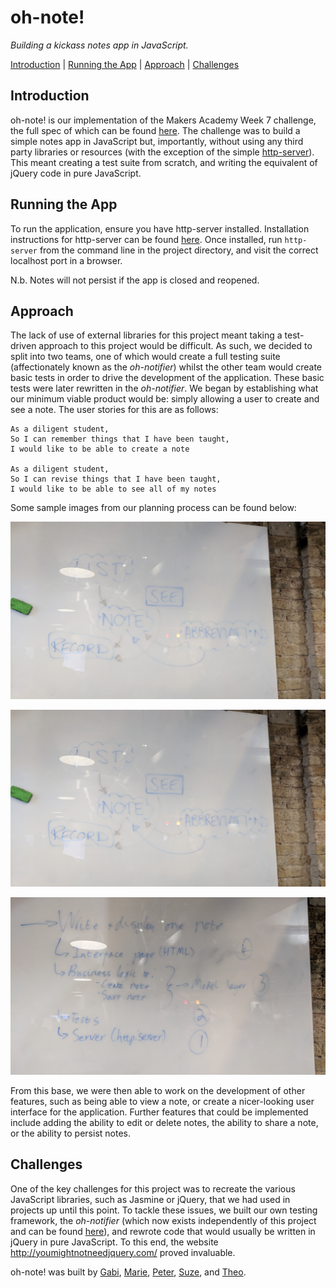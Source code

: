 # oh-note!
*Building a kickass notes app in JavaScript.*

[Introduction](#introduction) | [Running the App](#running-the-app) | [Approach](#approach) | [Challenges](#challenges)


## Introduction

oh-note! is our implementation of the Makers Academy Week 7 challenge, the full spec of which can be found [here](https://github.com/makersacademy/course/blob/master/further_javascript/project_track.md). The challenge was to build a simple notes app in JavaScript but, importantly, without using any third party libraries or resources (with the exception of the simple [http-server](https://www.npmjs.com/package/http-server)). This meant creating a test suite from scratch, and writing the equivalent of jQuery code in pure JavaScript.


## Running the App

To run the application, ensure you have http-server installed. Installation instructions for http-server can be found [here](https://www.npmjs.com/package/http-server). Once installed, run `http-server` from the command line in the project directory, and visit the correct localhost port in a browser.

N.b. Notes will not persist if the app is closed and reopened.


## Approach

The lack of use of external libraries for this project meant taking a test-driven approach to this project would be difficult. As such, we decided to split into two teams, one of which would create a full testing suite (affectionately known as the *oh-notifier*) whilst the other team would create basic tests in order to drive the development of the application. These basic tests were later rewritten in the *oh-notifier*. We began by establishing what our minimum viable product would be: simply allowing a user to create and see a note. The user stories for this are as follows:

```
As a diligent student,    
So I can remember things that I have been taught,
I would like to be able to create a note

As a diligent student,
So I can revise things that I have been taught,
I would like to be able to see all of my notes
```

Some sample images from our planning process can be found below:

![MVP](readmeImages/IMG_20171204_144748.jpg)

![Sample interface](readmeImages/IMG_20171204_144748.jpg)

![MVP components](readmeImages/IMG_20171204_155643.jpg)

From this base, we were then able to work on the development of other features, such as being able to view a note, or create a nicer-looking user interface for the application. Further features that could be implemented include adding the ability to edit or delete notes, the ability to share a note, or the ability to persist notes.


## Challenges

One of the key challenges for this project was to recreate the various JavaScript libraries, such as Jasmine or jQuery, that we had used in projects up until this point. To tackle these issues, we built our own testing framework, the *oh-notifier* (which now exists independently of this project and can be found [here](https://github.com/somemarsupials/oh-notifier)), and rewrote code that would usually be written in jQuery in pure JavaScript. To this end, the website http://youmightnotneedjquery.com/ proved invaluable.



oh-note! was built by [Gabi](https://github.com/gabrielabud), [Marie](https://github.com/mariekerkstoel), [Peter](https://github.com/peterwdj), [Suze](https://github.com/SuzanneHuldt), and [Theo](https://github.com/somemarsupials/).

